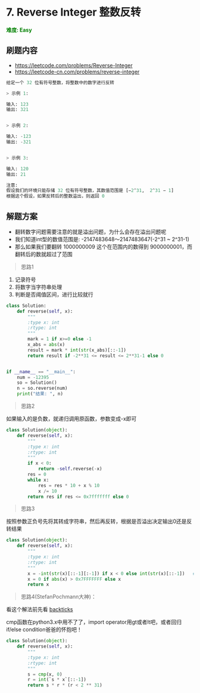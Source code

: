 # 7. Reverse Integer 整数反转

**<font color=green>难度: Easy</font>**

## 刷题内容

* https://leetcode.com/problems/Reverse-Integer
* https://leetcode-cn.com/problems/reverse-integer

```python
给定一个 32 位有符号整数，将整数中的数字进行反转

> 示例 1:

输入: 123
输出: 321


> 示例 2:

输入: -123
输出: -321


> 示例 3:

输入: 120
输出: 21

注意:
假设我们的环境只能存储 32 位有符号整数，其数值范围是 [−2^31,  2^31 − 1]
根据这个假设，如果反转后的整数溢出，则返回 0
```

## 解题方案

* 翻转数字问题需要注意的就是溢出问题，为什么会存在溢出问题呢
* 我们知道int型的数值范围是: -2147483648～2147483647(-2^31 ~ 2^31-1)
* 那么如果我们要翻转 1000000009 这个在范围内的数得到 9000000001，而翻转后的数就超过了范围

> 思路1

1. 记录符号
2. 将数字当字符串处理
3. 判断是否阈值区间，进行比较就行

```python
class Solution:
    def reverse(self, x):
        """
        :type x: int
        :rtype: int
        """
        mark = 1 if x>=0 else -1
        x_abs = abs(x)
        result = mark * int(str(x_abs)[::-1])
        return result if -2**31 <= result <= 2**31-1 else 0


if __name__ == "__main__":
    num = -12395
    so = Solution()
    n = so.reverse(num)
    print("结果: ", n)
```

> 思路2

如果输入的是负数，就递归调用原函数，参数变成-x即可

```python
class Solution(object):
    def reverse(self, x):
        """
        :type x: int
        :rtype: int
        """
        if x < 0:
            return -self.reverse(-x)
        res = 0
        while x:
            res = res * 10 + x % 10
            x /= 10
        return res if res <= 0x7fffffff else 0
```

> 思路3

按照参数正负号先将其转成字符串，然后再反转，根据是否溢出决定输出0还是反转结果

```python
class Solution(object):
    def reverse(self, x):
        """
        :type x: int
        :rtype: int
        """    
        x = -int(str(x)[::-1][:-1]) if x < 0 else int(str(x)[::-1])   # [:-1]相当于把负号去掉
        x = 0 if abs(x) > 0x7FFFFFFF else x
        return x
```

> 思路4(StefanPochmann大神)：

看这个解法前先看 [backticks](https://docs.python.org/2.7/reference/expressions.html#string-conversions)

cmp函数在python3.x中用不了了，import operator用gt或者lt吧，或者回归if/else condition爸爸的怀抱吧！

```python
class Solution(object):
    def reverse(self, x):
        """
        :type x: int
        :rtype: int
        """
        s = cmp(x, 0)
        r = int(`s * x`[::-1])
        return s * r * (r < 2 ** 31)
```
